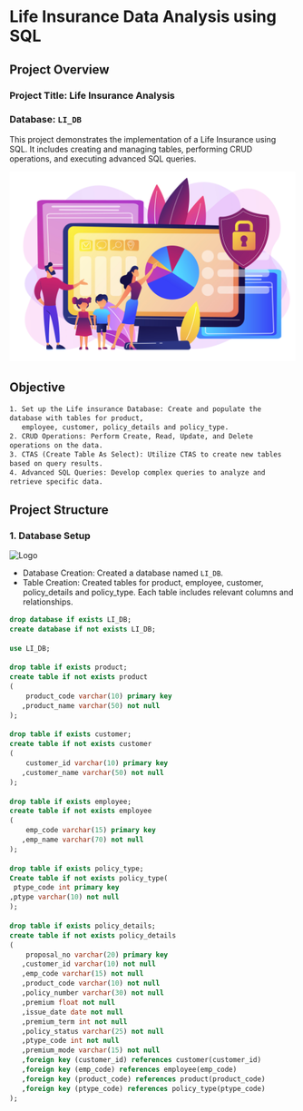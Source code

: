 
# Life Insurance Data Analysis using SQL

## Project Overview

### Project Title: Life Insurance Analysis

### Database: `LI_DB`

This project demonstrates the implementation of a Life Insurance using SQL. It includes creating and managing tables, performing CRUD operations, and executing advanced SQL queries.

![Logo](Logo.jpg)


## Objective

    1. Set up the Life insurance Database: Create and populate the database with tables for product,
       employee, customer, policy_details and policy_type.
    2. CRUD Operations: Perform Create, Read, Update, and Delete operations on the data.
    3. CTAS (Create Table As Select): Utilize CTAS to create new tables based on query results.
    4. Advanced SQL Queries: Develop complex queries to analyze and retrieve specific data.

## Project Structure

###    1. Database Setup

![Logo](image.png)

- Database Creation: Created a database named `LI_DB`.
- Table Creation: Created tables for product, employee, customer, policy_details and policy_type. Each table includes relevant columns and relationships.
```sql
drop database if exists LI_DB;
create database if not exists LI_DB;

use LI_DB;

drop table if exists product;
create table if not exists product
(
	product_code varchar(10) primary key
   ,product_name varchar(50) not null
);

drop table if exists customer;
create table if not exists customer
(
	customer_id varchar(10) primary key
   ,customer_name varchar(50) not null
);

drop table if exists employee;
create table if not exists employee
(
	emp_code varchar(15) primary key
   ,emp_name varchar(70) not null
);

drop table if exists policy_type;
Create table if not exists policy_type(
 ptype_code int primary key
,ptype varchar(10) not null
);

drop table if exists policy_details;
create table if not exists policy_details
(
	proposal_no varchar(20) primary key
   ,customer_id varchar(10) not null
   ,emp_code varchar(15) not null
   ,product_code varchar(10) not null
   ,policy_number varchar(30) not null
   ,premium float not null
   ,issue_date date not null
   ,premium_term int not null
   ,policy_status varchar(25) not null
   ,ptype_code int not null
   ,premium_mode varchar(15) not null
   ,foreign key (customer_id) references customer(customer_id)
   ,foreign key (emp_code) references employee(emp_code)
   ,foreign key (product_code) references product(product_code)
   ,foreign key (ptype_code) references policy_type(ptype_code)
);

```
